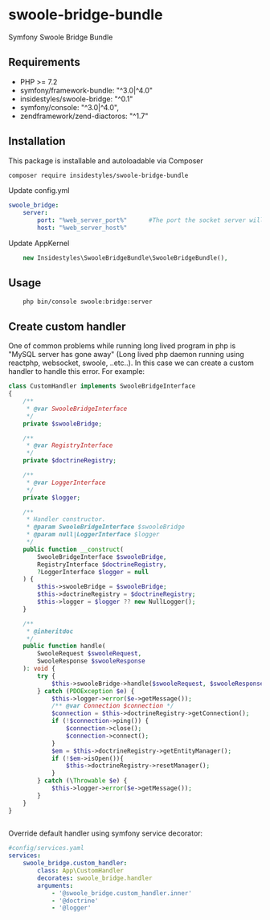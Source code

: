 # swoole-bridge-bundle
Symfony Swoole Bridge Bundle

## Requirements

* PHP >= 7.2
* symfony/framework-bundle: "^3.0|^4.0"
* insidestyles/swoole-bridge: "^0.1"
* symfony/console: "^3.0|^4.0",
* zendframework/zend-diactoros: "^1.7"


## Installation

This package is installable and autoloadable via Composer 

```sh
composer require insidestyles/swoole-bridge-bundle
```
Update config.yml
```yaml
swoole_bridge:
    server:
        port: "%web_server_port%"      #The port the socket server will listen on
        host: "%web_server_host%"
```
Update AppKernel
```php
    new Insidestyles\SwooleBridgeBundle\SwooleBridgeBundle(),
```

## Usage

```sh
    php bin/console swoole:bridge:server
```

## Create custom handler
One of common problems while running long lived program in php is "MySQL server has gone away" (Long lived php 
daemon running using reactphp, websocket, swoole, ..etc..). 
In this case we can create a custom handler to handle this error. For example:

```php
class CustomHandler implements SwooleBridgeInterface
{    
    /**
     * @var SwooleBridgeInterface
     */
    private $swooleBridge;

    /**
     * @var RegistryInterface
     */
    private $doctrineRegistry;

    /**
     * @var LoggerInterface
     */
    private $logger;

    /**
     * Handler constructor.
     * @param SwooleBridgeInterface $swooleBridge
     * @param null|LoggerInterface $logger
     */
    public function __construct(
        SwooleBridgeInterface $swooleBridge,
        RegistryInterface $doctrineRegistry,
        ?LoggerInterface $logger = null
    ) {
        $this->swooleBridge = $swooleBridge;
        $this->doctrineRegistry = $doctrineRegistry;
        $this->logger = $logger ?? new NullLogger();
    }

    /**
     * @inheritdoc
     */
    public function handle(
        SwooleRequest $swooleRequest,
        SwooleResponse $swooleResponse
    ): void {
        try {
            $this->swooleBridge->handle($swooleRequest, $swooleResponse);
        } catch (PDOException $e) {
            $this->logger->error($e->getMessage());
            /** @var Connection $connection */
            $connection = $this->doctrineRegistry->getConnection();
            if (!$connection->ping()) {
                $connection->close();
                $connection->connect();
            }
            $em = $this->doctrineRegistry->getEntityManager();
            if (!$em->isOpen()){
                $this->doctrineRegistry->resetManager();
            }
        } catch (\Throwable $e) {
            $this->logger->error($e->getMessage());
        }
    }
}
    
```

Override default handler using symfony service decorator:
 
```yml 
#config/services.yaml
services:
    swoole_bridge.custom_handler:
        class: App\CustomHandler
        decorates: swoole_bridge.handler
        arguments: 
            - '@swoole_bridge.custom_handler.inner'
            - '@doctrine'
            - '@logger'
